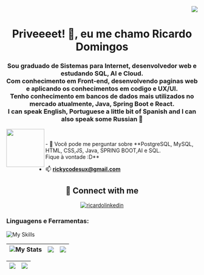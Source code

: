 <img align="right" src="https://komarev.com/ghpvc/?username=rickydomingos97&color=FFBE1A"><br>

<h1 align="center">Priveeeet! 👋, eu me chamo Ricardo Domingos</h1>
<h3 align="center">Sou graduado de Sistemas para Internet, desenvolvedor web e estudando SQL, AI e Cloud.<br>
Com conhecimento em Front-end, desenvolvendo paginas web e aplicando os conhecimentos em codigo e UX/UI.<br>
Tenho conhecimento em bancos de dados mais utilizados no mercado atualmente, Java, Spring Boot e React.<br>
I can speak English, Portuguese a little bit of Spanish and I can also speak some Russian 🥑 </h3>

<img align="left" width="100px" src="https://user-images.githubusercontent.com/74038190/216122028-c05b52fb-983e-4ee8-8811-6f30cd9ea5d5.png">
<br>


<p>
- 💬 Você pode me perguntar sobre **PostgreSQL, MySQL, HTML, CSS,JS, Java, SPRING BOOT,AI e SQL.
   <br>Fique à vontade :D**

- 📫 **rickycodesux@gmail.com**
</p>


<h2 align="center">👥 Connect with me</h2>
<p align="center">
   <a  href="https://www.linkedin.com/in/rickydomingos/" target="blank"><img align="center" src="https://img.shields.io/badge/LinkedIn-0077B5?style=for-the-badge&logo=linkedin&logoColor=white" alt="ricardolinkedin" /></a>
</p>

<h3 align="left">Linguagens e Ferramentas:</h3>
<p align="left"> 

![My Skills](https://skillicons.dev/icons?i=js,html,css,tailwind,figma,notion,git,visualstudio,java,spring,maven,docker,postman,mysql,postgresql,react,nodejs,ubuntu,linux,windows) 
</p>

<!-- 
theme=ocean_dark 
tokyonight: 35AFA3 Green | BF91F3 Purple | 1A1B27 Dark 
-->


| ![My Stats](http://github-profile-summary-cards.vercel.app/api/cards/stats?username=rickydomingos97&theme=tokyonight) | ![](http://github-profile-summary-cards.vercel.app/api/cards/repos-per-language?username=rickydomingos97&hide=Html&theme=tokyonight) | ![](http://github-profile-summary-cards.vercel.app/api/cards/most-commit-language?username=rickydomingos97&theme=tokyonight) |
| :-: | :-: | :-: |

| ![](http://github-profile-summary-cards.vercel.app/api/cards/profile-details?username=rickydomingos97&theme=tokyonight) | ![](https://github-readme-streak-stats.herokuapp.com/?user=rickydomingos97&theme=tokyonight&hide_border=true&date_format=M%20j%5B%2C%20Y%5D&background=1A1B27&stroke=35AFA3&ring=BF91F3&fire=BF91F3&currStreakNum=BF91F3&sideNums=BF91F3&currStreakLabel=BF91F3&sideLabels=BF91F3&dates=35AFA3) |
| :-: | :-: |

<!-- <table>
<tr>
<td> <img src="https://github-readme-stats.vercel.app/api/top-langs/?username=rickydomingos97&layout=compact" alt="isaque" />
</td>    
<td> <img src="https://github-readme-stats.vercel.app/api?username=rickydomingos97&show_icons=true&count_private=true&theme=tokyonight&hide=stars" alt="isaque" />
</td>
</tr>
<tr>
<td> <img src="https://github-readme-streak-stats.herokuapp.com/?user=rickydomingos97&theme=tokyonight" alt="isaque" />
</td>    
<td> 
<img src="https://github-profile-summary-cards.vercel.app/api/cards/profile-details?username=rickydomingos97&theme=vue" />
</td>
</tr> -->
